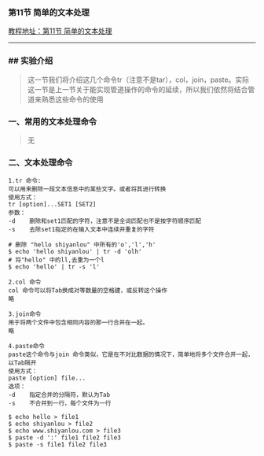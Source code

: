 ### 第11节 简单的文本处理
[教程地址：第11节 简单的文本处理](https://www.shiyanlou.com/courses/1/labs/337/document)

---

### ## 实验介绍
>这一节我们将介绍这几个命令tr（注意不是tar），col，join，paste。实际这一节是上一节关于能实现管道操作的命令的延续，所以我们依然将结合管道来熟悉这些命令的使用

### 一、常用的文本处理命令
>无


### 二、文本处理命令
```
1.tr 命令:
可以用来删除一段文本信息中的某些文字。或者将其进行转换
使用方式：
tr [option]...SET1 [SET2]
参数：
-d    删除和set1匹配的字符，注意不是全词匹配也不是按字符顺序匹配
-s    去除set1指定的在输入文本中连续并重复的字符

# 删除 "hello shiyanlou" 中所有的'o','l','h'
$ echo 'hello shiyanlou' | tr -d 'olh'
# 将"hello" 中的ll,去重为一个l
$ echo 'hello' | tr -s 'l'

2.col 命令
col 命令可以将Tab换成对等数量的空格建，或反转这个操作
略

3.join命令
用于将两个文件中包含相同内容的那一行合并在一起。
略

4.paste命令
paste这个命令与join 命令类似，它是在不对比数据的情况下，简单地将多个文件合并一起，以Tab隔开
使用方式：
paste [option] file...
选项：
-d    指定合并的分隔符，默认为Tab
-s    不合并到一行，每个文件为一行

$ echo hello > file1
$ echo shiyanlou > file2
$ echo www.shiyanlou.com > file3
$ paste -d ':' file1 file2 file3
$ paste -s file1 file2 file3
```
